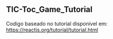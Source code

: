 ## TIC-Toc_Game_Tutorial

Codigo baseado no tutorial disponivel em: https://reactjs.org/tutorial/tutorial.html

